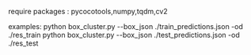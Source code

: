 require packages :
 pycocotools,numpy,tqdm,cv2

examples:
 python box_cluster.py --box_json ./train_predictions.json -od ./res_train
 python box_cluster.py --box_json ./test_predictions.json -od ./res_test
 